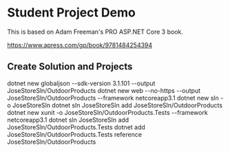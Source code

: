 # Student Project Demo
This is based on Adam Freeman's PRO ASP.NET Core 3 book.

https://www.apress.com/gp/book/9781484254394

## Create Solution and Projects

  dotnet new globaljson --sdk-version 3.1.101 --output JoseStoreSln/OutdoorProducts
  dotnet new web --no-https --output JoseStoreSln/OutdoorProducts --framework netcoreapp3.1
  dotnet new sln -o JoseStoreSln
  dotnet sln JoseStoreSln add JoseStoreSln/OutdoorProducts 
  dotnet new xunit -o JoseStoreSln/OutdoorProducts.Tests --framework netcoreapp3.1
  dotnet sln JoseStoreSln add JoseStoreSln/OutdoorProducts.Tests 
  dotnet add JoseStoreSln/OutdoorProducts.Tests reference JoseStoreSln/OutdoorProducts 
  
